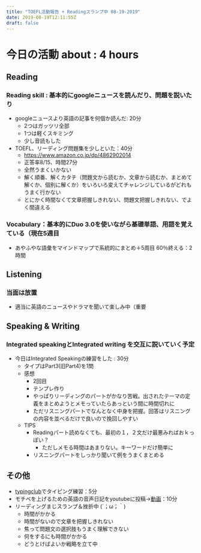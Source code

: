 ```yaml
---
title: "TOEFL活動報告 + Readingスランプ中 08-19-2019"
date: 2019-08-19T12:11:55Z
draft: false
---
```


# 今日の活動 about : 4 hours
## Reading
### Reading skill : 基本的にgoogleニュースを読んだり、問題を説いたり
* googleニュースより英語の記事を何個か読んだ: 20分
  * 2つはガッツリ全部
  * 1つは軽くスキミング
  * 少し音読もした
* TOEFL、リーディング問題集を少しといた：40分
  * https://www.amazon.co.jp/dp/4862902014
  * 正答率8/15、時間27分
  * 全然うまくいかない
  * 解く順番、解くカタチ（問題文から読むか、文章から読むか、まとめて解くか、個別に解くか）をいろいろ変えてチャレンジしているがどれもうまく行かない
  * とにかく時間なくて文章把握しきれない、問題文把握しきれない、でよく間違える


### Vocabulary：基本的にDuo 3.0を使いながら基礎単語、用語を覚えている（現在5週目
* あやふやな語彙をマインドマップで系統的にまとめ＋5周目 60％終える：2時間


## Listening
### 当面は放置
<!-- * 英語学校で小規模の模擬テストを実施
  * 全然練習してないのにほぼ満点だった
  * 毎日練習してるReadingとこの差はいったい…(´；ω；｀) -->
<!-- * 一番まだマシなので優先順位として一番下
* (Speakingも同じ姿勢をとってたらかなりできなくて焦った経緯があるが…(；・∀・)) -->
* 適当に英語のニュースやドラマを聞いて楽しみ中（重要

## Speaking & Writing
###  Integrated speakingとIntegrated writing を交互に説いていく予定
<!-- * 今日はIntegrated Writingの練習をした : 30分
  * 感想
    * 昨日と続き、リーディングとリスニングが難しい！想像以上
    * リーディングは最悪あとで読める。
      * もっと間に合わないとパラグラフの最初と最後の文を読んで概要を掴みたい
    * あとテンプレ文章、用語が結構できた。わりと理解できてなくてもそこでごまかせそう。
      * なので余裕を持ちたい
  * TIPS
    * Readingパートの３つのサポートの順番と、lectureパートの３つのサポートの順番は必ずしも同じではない？ 要注意かも -->

* 今日はIntegrated Speakingの練習をした : 30分
  * タイプはPart3(旧Part4)を1問
  * 感想
    * 2回目
    * テンプレ作り
    * やっぱりリーディングのパートがかなり苦戦。出されたテーマの定義をまとめようとメモっていたらあっという間に時間切れに
    * ただリスニングパートでなんとなく中身を把握。回答はリスニングの内容を並べるだけで良いので挽回しやすい
  * TIPS
    * Readingパート読めなくても、最初の１，２文だけ最悪みればおｋっぽい？
      * ただしメモる時間はあまりない。キーワードだけ簡単に
    * リスニングパートをしっかり聞いて例をうまくまとめる

## その他
* [typingclub](https://www.typingclub.com/)でタイピング練習：5分
* モチベを上げるための英語の音声日記をyoutubeに投稿→[動画](https://youtu.be/Y-zFL6iX8cs)：10分
* リーディングまじスランプ＆挫折中 (´；ω；｀)
  * 時間がかかる
  * 時間がないので文章を把握しきれない
  * 焦って問題文の選択肢もうまく理解できない
  * 何をするにも時間がかかる
  * どうとけばよいか戦略を立て中
